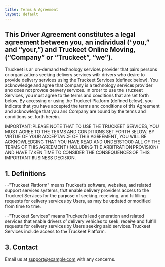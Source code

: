```yaml
---
title: Terms & Agreement
layout: default
---
```


## This Driver Agreement constitutes a legal agreement between you, an individual (“you,” and “your,”) and Truckeet Online Moving, (“Company” or “Truckeet”, “we”).

Truckeet is an on-demand technology services provider that pairs persons or organizations seeking delivery services with drivers who desire to provide delivery services using the Truckeet Services (defined below). You acknowledge and agree that Company is a technology services provider and does not provide delivery services. In order to use the Truckeet Services, you must agree to the terms and conditions that are set forth below. By accessing or using the Truckeet Platform (defined below), you indicate that you have accepted the terms and conditions of this Agreement and acknowledge that you and Company are bound by the terms and conditions set forth herein.

IMPORTANT: PLEASE NOTE THAT TO USE THE TRUCKEET SERVICES, YOU MUST AGREE TO THE TERMS AND CONDITIONS SET FORTH BELOW. BY VIRTUE OF YOUR ACCEPTANCE OF THIS AGREEMENT, YOU WILL BE ACKNOWLEDGING THAT YOU HAVE READ AND UNDERSTOOD ALL OF THE TERMS OF THIS AGREEMENT (INCLUDING THE ARBITRATION PROVISION) AND HAVE TAKEN TIME TO CONSIDER THE CONSEQUENCES OF THIS IMPORTANT BUSINESS DECISION.

## 1. Definitions
⋅⋅⋅"Truckeet Platform" means Truckeet’s software, websites, and related support services systems, that enable delivery providers access to the Truckeet Services for the purpose of seeking, receiving, and fulfilling requests for delivery services by Users, as may be updated or modified from time to time.

⋅⋅⋅"Truckeet Services" means Truckeet’s lead generation and related services that enable drivers of delivery vehicles to seek, receive and fulfill requests for delivery services by Users seeking said services. Truckeet Services include access to the Truckeet Platform.

## 3. Contact
Email us at support@example.com with any concerns.
